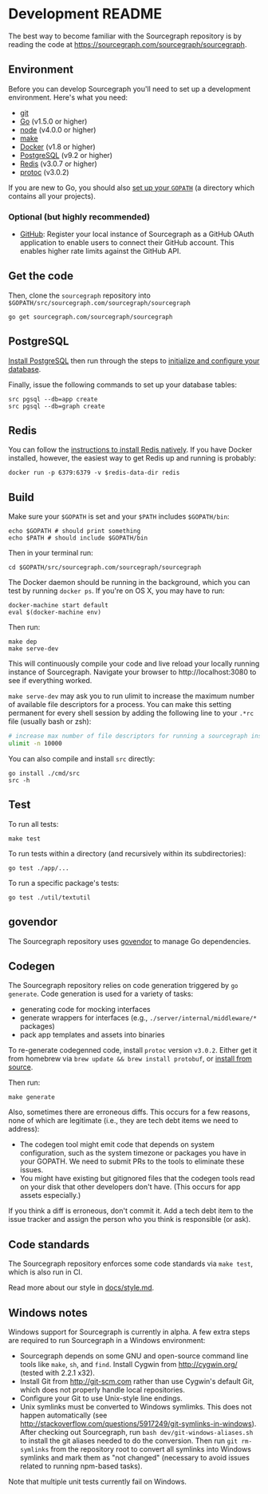 # Development README

The best way to become familiar with the Sourcegraph repository is by
reading the code at https://sourcegraph.com/sourcegraph/sourcegraph.

## Environment

Before you can develop Sourcegraph you'll need to set up a
development environment. Here's what you need:

- [git](https://git-scm.com/book/en/v2/Getting-Started-Installing-Git)
- [Go](https://golang.org/doc/install) (v1.5.0 or higher)
- [node](https://nodejs.org/en/download/) (v4.0.0 or higher)
- [make](https://www.gnu.org/software/make/)
- [Docker](https://docs.docker.com/engine/installation/) (v1.8 or higher)
- [PostgreSQL](https://wiki.postgresql.org/wiki/Detailed_installation_guides) (v9.2 or higher)
- [Redis](http://redis.io/) (v3.0.7 or higher)
- [protoc](https://github.com/google/protobuf/releases/tag/v3.0.2) (v3.0.2)

If you are new to Go, you should also [set up your `GOPATH`](https://golang.org/doc/code.html#GOPATH)
(a directory which contains all your projects).

### Optional (but highly recommended)

- [GitHub](https://github.com/settings/applications/new): Register
  your local instance of Sourcegraph as a GitHub OAuth application to
  enable users to connect their GitHub account. This enables higher
  rate limits against the GitHub API.

## Get the code

Then, clone the `sourcegraph` repository into `$GOPATH/src/sourcegraph.com/sourcegraph/sourcegraph`

```
go get sourcegraph.com/sourcegraph/sourcegraph
```

## PostgreSQL

[Install PostgreSQL](https://wiki.postgresql.org/wiki/Detailed_installation_guides) then run through the
steps to [initialize and configure your database](https://sourcegraph.com/sourcegraph/sourcegraph@master/-/blob/docs/storage.md).

Finally, issue the following commands to set up your database tables:

```
src pgsql --db=app create
src pgsql --db=graph create
```

## Redis

You can follow the [instructions to install Redis natively](http://redis.io/topics/quickstart). If you have Docker installed, however, the easiest way to get Redis up and running is probably:

```
docker run -p 6379:6379 -v $redis-data-dir redis
```

## Build

Make sure your `$GOPATH` is set and your `$PATH` includes `$GOPATH/bin`:

```
echo $GOPATH # should print something
echo $PATH # should include $GOPATH/bin
```

Then in your terminal run:

`cd $GOPATH/src/sourcegraph.com/sourcegraph/sourcegraph`

The Docker daemon should be running in the background, which you can test by
running `docker ps`. If you're on OS X, you may have to run:

```
docker-machine start default
eval $(docker-machine env)
```

Then run:

```
make dep
make serve-dev
```

This will continuously compile your code and live reload your locally running
instance of Sourcegraph. Navigate your browser to http://localhost:3080 to
see if everything worked.

`make serve-dev` may ask you to run ulimit to increase the maximum number
of available file descriptors for a process. You can make this setting
permanent for every shell session by adding the following line to your
`.*rc` file (usually bash or zsh):

```bash
# increase max number of file descriptors for running a sourcegraph instance.
ulimit -n 10000
```

You can also compile and install `src` directly:

```
go install ./cmd/src
src -h
```

## Test

To run all tests:

```
make test
```

To run tests within a directory (and recursively within its
subdirectories):

```
go test ./app/...
```

To run a specific package's tests:

```
go test ./util/textutil
```

## govendor

The Sourcegraph repository uses
[govendor](https://github.com/kardianos/govendor) to manage Go dependencies.

## Codegen

The Sourcegraph repository relies on code generation triggered by `go
generate`. Code generation is used for a variety of tasks:

* generating code for mocking interfaces
* generate wrappers for interfaces (e.g., `./server/internal/middleware/*` packages)
* pack app templates and assets into binaries

To re-generate codegenned code, install `protoc` version `v3.0.2`.
Either get it from homebrew via `brew update && brew install protobuf`,
or [install from source](https://github.com/google/protobuf/releases/tag/v3.0.2).

Then run:

```
make generate
```

Also, sometimes there are erroneous diffs. This occurs for a few
reasons, none of which are legitimate (i.e., they are tech debt items
we need to address):

* The codegen tool might emit code that depends on system configuration,
  such as the system timezone or packages you have in your GOPATH. We
  need to submit PRs to the tools to eliminate these issues.
* You might have existing but gitignored files that the codegen tools
  read on your disk that other developers don't have. (This occurs for
  app assets especially.)

If you think a diff is erroneous, don't commit it. Add a tech debt
item to the issue tracker and assign the person who you think is
responsible (or ask).

## Code standards

The Sourcegraph repository enforces some code standards via `make
test`, which is also run in CI.

Read more about our style in [docs/style.md](docs/style.md).

## Windows notes

Windows support for Sourcegraph is currently in alpha. A few extra
steps are required to run Sourcegraph in a Windows environment:

- Sourcegraph depends on some GNU and open-source command line tools
  like `make`, `sh`, and `find`. Install Cygwin from
  http://cygwin.org/ (tested with 2.2.1 x32).
- Install Git from http://git-scm.com rather than use Cygwin's
  default Git, which does not properly handle local repositories.
- Configure your Git to use Unix-style line endings.
- Unix symlinks must be converted to Windows symlimks. This does not
  happen automatically (see
  http://stackoverflow.com/questions/5917249/git-symlinks-in-windows).
  After checking out Sourcegraph, run `bash
  dev/git-windows-aliases.sh` to install the git aliases needed to do
  the conversion. Then run `git rm-symlinks` from the repository root
  to convert all symlinks into Windows symlinks and mark them as "not
  changed" (necessary to avoid issues related to running npm-based
  tasks).

Note that multiple unit tests currently fail on Windows.
